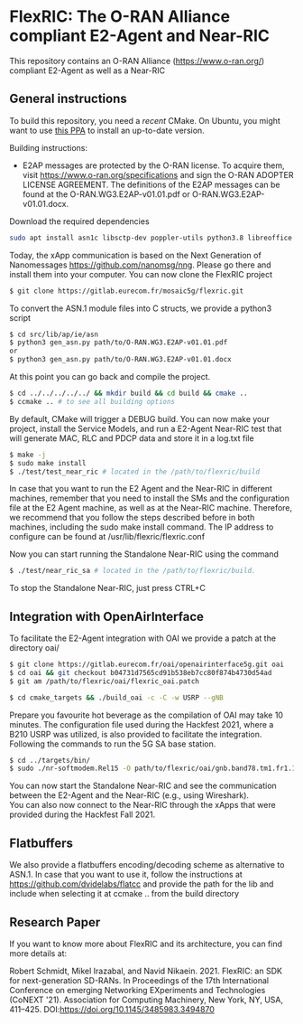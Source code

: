 # FlexRIC: The O-RAN Alliance compliant E2-Agent and Near-RIC 

This repository contains an O-RAN Alliance (https://www.o-ran.org/) compliant E2-Agent as well as a Near-RIC 

## General instructions

To build this repository, you need a *recent* CMake. On Ubuntu, you might want
to use [this PPA](https://apt.kitware.com/) to install an up-to-date version.


Building instructions: 
* E2AP messages are protected by the O-RAN license. To acquire them, visit https://www.o-ran.org/specifications and sign the O-RAN ADOPTER LICENSE AGREEMENT. 
The definitions of the E2AP messages can be found at the O-RAN.WG3.E2AP-v01.01.pdf or O-RAN.WG3.E2AP-v01.01.docx.

Download the required dependencies 

```bash
sudo apt install asn1c libsctp-dev poppler-utils python3.8 libreoffice
```

Today, the xApp communication is based on the Next Generation of Nanomessages https://github.com/nanomsg/nng. Please go there and install them into your computer.
You can now clone the FlexRIC project 


```bash
$ git clone https://gitlab.eurecom.fr/mosaic5g/flexric.git 
```

To convert the ASN.1 module files into C structs, we provide a python3 script 

```bash
$ cd src/lib/ap/ie/asn
$ python3 gen_asn.py path/to/O-RAN.WG3.E2AP-v01.01.pdf 
or
$ python3 gen_asn.py path/to/O-RAN.WG3.E2AP-v01.01.docx 
```
At this point you can go back and compile the project.


```bash
$ cd ../../../../../ && mkdir build && cd build && cmake ..
$ ccmake .. # to see all building options 
```
By default, CMake will trigger a DEBUG build.
You can now make your project, install the Service Models, and run a E2-Agent Near-RIC test that will generate MAC, RLC
and PDCP data and store it in a log.txt file

```bash
$ make -j 
$ sudo make install 
$ ./test/test_near_ric # located in the /path/to/flexric/build
```
In case that you want to run the E2 Agent and the Near-RIC in different machines, remember that you need to install the SMs and the configuration file at the E2 Agent machine, as well as at the Near-RIC machine.
Therefore, we recommend that you follow the steps described before in both machines, including the sudo make install command.
 The IP address to configure can be found at /usr/lib/flexric/flexric.conf


Now you can start running the Standalone Near-RIC using the command

```bash
$ ./test/near_ric_sa # located in the /path/to/flexric/build. 
```

To stop the Standalone Near-RIC, just press CTRL+C


## Integration with OpenAirInterface

To facilitate the E2-Agent integration with OAI we provide a patch at the directory oai/

```bash
$ git clone https://gitlab.eurecom.fr/oai/openairinterface5g.git oai
$ cd oai && git checkout b04731d7565cd91b538eb7cc80f874b4730d54ad 
$ git am /path/to/flexric/oai/flexric_oai.patch  

```

```bash
$ cd cmake_targets && ./build_oai -c -C -w USRP --gNB
```

Prepare you favourite hot beverage as the compilation of OAI may take 10 minutes. 
The configuration file used during the Hackfest 2021, where a B210 USRP was utilized, is also provided to facilitate the integration.
Following the commands to run the 5G SA base station.

```bash
$ cd ../targets/bin/
$ sudo ./nr-softmodem.Rel15 -O path/to/flexric/oai/gnb.band78.tm1.fr1.106PRB.usrpb210.conf -E  --sa --usrp-tx-thread-config 1 
```

You can now start the Standalone Near-RIC and see the communication between the E2-Agent and the Near-RIC (e.g., using Wireshark).   
You can also now connect to the Near-RIC through the xApps that were provided during the Hackfest Fall 2021.

## Flatbuffers 
We also provide a flatbuffers encoding/decoding scheme as alternative to ASN.1. In case that you want to use it,
follow the instructions at https://github.com/dvidelabs/flatcc and provide the path for the lib and include when
selecting it at ccmake .. from the build directory 

## Research Paper
If you want to know more about FlexRIC and its architecture, you can find more details at:

Robert Schmidt, Mikel Irazabal, and Navid Nikaein. 2021. FlexRIC: an SDK for next-generation SD-RANs. In Proceedings of the 17th International Conference on emerging Networking EXperiments and Technologies (CoNEXT '21). Association for Computing Machinery, New York, NY, USA, 411–425. DOI:https://doi.org/10.1145/3485983.3494870


